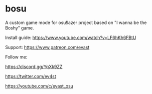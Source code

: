 # bosu
A custom game mode for osu!lazer project based on "I wanna be the Boshy" game.

Install guide:
https://www.youtube.com/watch?v=LF6hKh6FBtU

Support:
https://www.patreon.com/evast

Follow me:

https://discord.gg/YqXk9ZZ

https://twitter.com/ev4st

https://youtube.com/c/evast_osu
